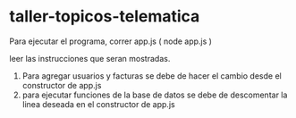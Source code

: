 # taller-topicos-telematica
Para ejecutar el programa, correr app.js ( node app.js ) 

leer las instrucciones que seran mostradas.

1. Para agregar usuarios y facturas se debe de hacer el cambio desde el constructor de app.js
2. para ejecutar funciones de la base de datos se debe de descomentar la linea deseada en el constructor de app.js

